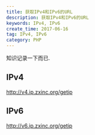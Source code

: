 ```yaml
---
title: 获取IPv4和IPv6的URL
description: 获取IPv4和IPv6的URL
keywords: IPv4, IPv6
create_time: 2017-06-16
tag: IPv4, IPv6
category: PHP
---
```


知识记录一下而已.

## IPv4
http://v4.ip.zxinc.org/getip

## IPv6
http://v6.ip.zxinc.org/getip

